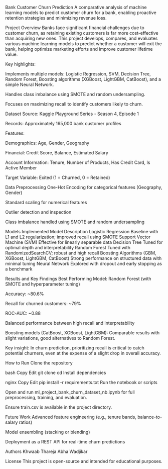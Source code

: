 Bank Customer Churn Prediction
A comparative analysis of machine learning models to predict customer churn for a bank, enabling proactive retention strategies and minimizing revenue loss.

Project Overview
Banks face significant financial challenges due to customer churn, as retaining existing customers is far more cost-effective than acquiring new ones. This project develops, compares, and evaluates various machine learning models to predict whether a customer will exit the bank, helping optimize marketing efforts and improve customer lifetime value.

Key highlights:

Implements multiple models: Logistic Regression, SVM, Decision Tree, Random Forest, Boosting algorithms (XGBoost, LightGBM, CatBoost), and a simple Neural Network.

Handles class imbalance using SMOTE and random undersampling.

Focuses on maximizing recall to identify customers likely to churn.

Dataset
Source: Kaggle Playground Series - Season 4, Episode 1

Records: Approximately 165,000 bank customer profiles

Features:

Demographics: Age, Gender, Geography

Financial: Credit Score, Balance, Estimated Salary

Account Information: Tenure, Number of Products, Has Credit Card, Is Active Member

Target Variable: Exited (1 = Churned, 0 = Retained)

Data Preprocessing
One-Hot Encoding for categorical features (Geography, Gender)

Standard scaling for numerical features

Outlier detection and inspection

Class imbalance handled using SMOTE and random undersampling

Models Implemented
Model	Description
Logistic Regression	Baseline with L1 and L2 regularization; improved recall using SMOTE
Support Vector Machine (SVM)	Effective for linearly separable data
Decision Tree	Tuned for optimal depth and interpretability
Random Forest	Tuned with RandomizedSearchCV; robust and high recall
Boosting Algorithms (GBM, XGBoost, LightGBM, CatBoost)	Strong performance on structured data with minimal tuning
Neural Network	Explored with dropout and early stopping as a benchmark

Results and Key Findings
Best Performing Model: Random Forest (with SMOTE and hyperparameter tuning)

Accuracy: ~80.6%

Recall for churned customers: ~79%

ROC-AUC: ~0.88

Balanced performance between high recall and interpretability

Boosting models (CatBoost, XGBoost, LightGBM): Comparable results with slight variations, good alternatives to Random Forest.

Key insight: In churn prediction, prioritizing recall is critical to catch potential churners, even at the expense of a slight drop in overall accuracy.

How to Run
Clone the repository

bash
Copy
Edit
git clone <your-repository-url>
cd <repo-folder>
Install dependencies

nginx
Copy
Edit
pip install -r requirements.txt
Run the notebook or scripts

Open and run ml_project_bank_churn_dataset_nb.ipynb for full preprocessing, training, and evaluation.

Ensure train.csv is available in the project directory.

Future Work
Advanced feature engineering (e.g., tenure bands, balance-to-salary ratios)

Model ensembling (stacking or blending)

Deployment as a REST API for real-time churn predictions

Authors
Khwaab Thareja
Abha Wadjikar

License
This project is open-source and intended for educational purposes.
